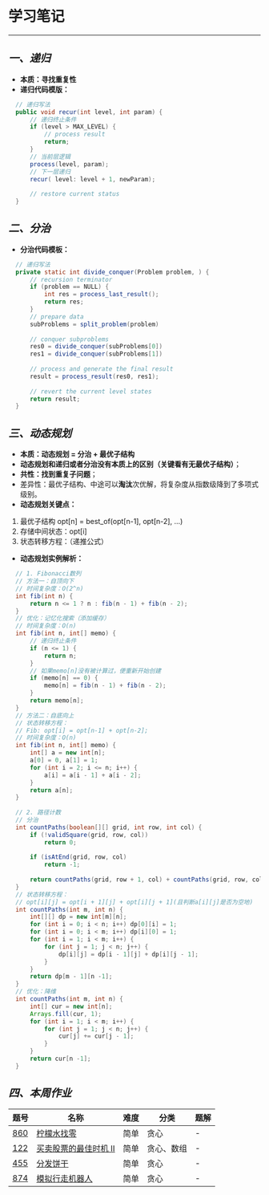 # 学习笔记

---------------------

## ***一、递归***
* **本质：寻找重复性**
* **递归代码模版：**
```java
  // 递归写法
  public void recur(int level, int param) { 
      // 递归终止条件
      if (level > MAX_LEVEL) { 
          // process result 
          return; 
      }
      // 当前层逻辑
      process(level, param); 
      // 下一层递归
      recur( level: level + 1, newParam); 
      
      // restore current status 
  }
```
## ***二、分治***
* **分治代码模板：**
```java
  // 递归写法
  private static int divide_conquer(Problem problem, ) {
      // recursion terminator
      if (problem == NULL) {
          int res = process_last_result();
          return res;     
      }
      // prepare data
      subProblems = split_problem(problem)
      
      // conquer subproblems
      res0 = divide_conquer(subProblems[0])
      res1 = divide_conquer(subProblems[1])
      
      // process and generate the final result
      result = process_result(res0, res1);
      
      // revert the current level states
      return result;
  }
```
## ***三、动态规划***
* **本质：动态规划 = 分治 + 最优子结构**
* **动态规划和递归或者分治没有本质上的区别（关键看有无最优子结构）**；
* **共性：找到重复子问题**；
* 差异性：最优子结构、中途可以**淘汰**次优解，将复杂度从指数级降到了多项式级别。
* **动态规划关键点：**
1. 最优子结构 opt[n] = best_of(opt[n-1], opt[n-2], ...)<br>
2. 存储中间状态：opt[i]<br>
3. 状态转移方程：（递推公式）<br>

* **动态规划实例解析：**
```java
  // 1. Fibonacci数列
  // 方法一：自顶向下
  // 时间复杂度：O(2^n)
  int fib(int n) {
      return n <= 1 ? n : fib(n - 1) + fib(n - 2);
  }
  // 优化：记忆化搜索（添加缓存）
  // 时间复杂度：O(n)
  int fib(int n, int[] memo) {
      // 递归终止条件
      if (n <= 1) {
          return n;
      }
      // 如果memo[n]没有被计算过，便重新开始创建
      if (memo[n] == 0) {
          memo[n] = fib(n - 1) + fib(n - 2);
      }
      return memo[n];
  }
  // 方法二：自底向上
  // 状态转移方程：
  // Fib: opt[i] = opt[n-1] + opt[n-2];
  // 时间复杂度：O(n)
  int fib(int n, int[] memo) {
      int[] a = new int[n];
      a[0] = 0, a[1] = 1;
      for (int i = 2; i <= n; i++) {
          a[i] = a[i - 1] + a[i - 2];
      }
      return a[n];
  }
  
  // 2. 路径计数
  // 分治
  int countPaths(boolean[][] grid, int row, int col) {
      if (!validSquare(grid, row, col)) 
          return 0;
      
      if (isAtEnd(grid, row, col) 
          return -1;
          
      return countPaths(grid, row + 1, col) + countPaths(grid, row, col + 1);
  }
  // 状态转移方程： 
  // opt[i][j] = opt[i + 1][j] + opt[i][j + 1](且判断a[i][j]是否为空地)
  int countPaths(int m, int n) {
      int[][] dp = new int[m][n];
      for (int i = 0; i < n; i++) dp[0][i] = 1;
      for (int i = 0; i < m; i++) dp[i][0] = 1;
      for (int i = 1; i < m; i++) {
          for (int j = 1; j < n; j++) {
              dp[i][j] = dp[i - 1][j] + dp[i][j - 1];
          }
      }
      return dp[m - 1][n -1];
  }
  // 优化：降维
  int countPaths(int m, int n) {
      int[] cur = new int[n];
      Arrays.fill(cur, 1);
      for (int i = 1; i < m; i++) {
          for (int j = 1; j < n; j++) {
              cur[j] += cur[j - 1];
          }
      }
      return cur[n -1];
  }
```


## ***四、本周作业***
 题号   |   名称  |  难度  |   分类  |   题解  
------ | ------ | ------ | ------- | ------- 
 [860](https://leetcode-cn.com/problems/lemonade-change/description/ "柠檬水找零") | [柠檬水找零](https://leetcode-cn.com/problems/lemonade-change/description/ "柠檬水找零") | 简单 | 贪心 | - 
 [122](https://leetcode-cn.com/problems/best-time-to-buy-and-sell-stock-ii/description/ "买卖股票的最佳时机 II") | [买卖股票的最佳时机 II](https://leetcode-cn.com/problems/best-time-to-buy-and-sell-stock-ii/description/ "买卖股票的最佳时机 II") | 简单 | 贪心、数组 | -
 [455](https://leetcode-cn.com/problems/assign-cookies/description/ "分发饼干") | [分发饼干](https://leetcode-cn.com/problems/assign-cookies/description/ "分发饼干") | 简单 | 贪心 | -
 [874](https://leetcode-cn.com/problems/walking-robot-simulation/description/ "模拟行走机器人") | [模拟行走机器人](https://leetcode-cn.com/problems/walking-robot-simulation/description/ "模拟行走机器人") | 简单 | 贪心 | -

